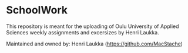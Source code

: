 # SchoolWork

This repository is meant for the uploading of Oulu University of Applied Sciences weekly assignments and excersizes by Henri Laukka.

Maintained and owned by: Henri Laukka (https://github.com/MacStache)
